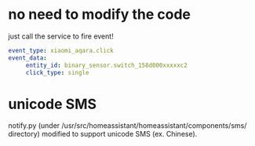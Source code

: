 # no need to modify the code
just call the service to fire event!
 ```yaml
 event_type: xiaomi_aqara.click
 event_data:
      entity_id: binary_sensor.switch_158d000xxxxxc2
      click_type: single
```

# unicode SMS
notify.py (under /usr/src/homeassistant/homeassistant/components/sms/ directory) modified to support unicode SMS (ex. Chinese).
